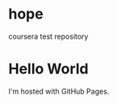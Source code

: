 # hope
coursera test repository
<!DOCTYPE html>
<html>
<body>
<h1>Hello World</h1>
<p>I'm hosted with GitHub Pages.</p>
</body>
</html>

